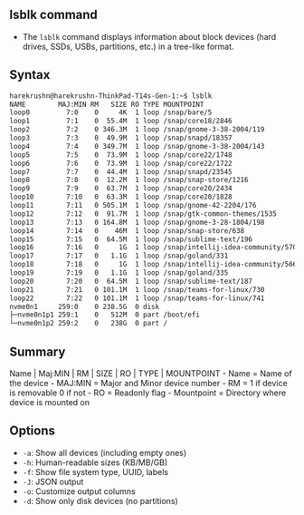 ## lsblk command
- The `lsblk` command displays information about block devices (hard drives, SSDs, USBs, partitions, etc.) in a tree-like format.

## Syntax
```bash
harekrushn@harekrushn-ThinkPad-T14s-Gen-1:~$ lsblk
NAME        MAJ:MIN RM   SIZE RO TYPE MOUNTPOINT
loop0         7:0    0     4K  1 loop /snap/bare/5
loop1         7:1    0  55.4M  1 loop /snap/core18/2846
loop2         7:2    0 346.3M  1 loop /snap/gnome-3-38-2004/119
loop3         7:3    0  49.9M  1 loop /snap/snapd/18357
loop4         7:4    0 349.7M  1 loop /snap/gnome-3-38-2004/143
loop5         7:5    0  73.9M  1 loop /snap/core22/1748
loop6         7:6    0  73.9M  1 loop /snap/core22/1722
loop7         7:7    0  44.4M  1 loop /snap/snapd/23545
loop8         7:8    0  12.2M  1 loop /snap/snap-store/1216
loop9         7:9    0  63.7M  1 loop /snap/core20/2434
loop10        7:10   0  63.3M  1 loop /snap/core20/1828
loop11        7:11   0 505.1M  1 loop /snap/gnome-42-2204/176
loop12        7:12   0  91.7M  1 loop /snap/gtk-common-themes/1535
loop13        7:13   0 164.8M  1 loop /snap/gnome-3-28-1804/198
loop14        7:14   0    46M  1 loop /snap/snap-store/638
loop15        7:15   0  64.5M  1 loop /snap/sublime-text/196
loop16        7:16   0     1G  1 loop /snap/intellij-idea-community/570
loop17        7:17   0   1.1G  1 loop /snap/goland/331
loop18        7:18   0     1G  1 loop /snap/intellij-idea-community/566
loop19        7:19   0   1.1G  1 loop /snap/goland/335
loop20        7:20   0  64.5M  1 loop /snap/sublime-text/187
loop21        7:21   0 101.1M  1 loop /snap/teams-for-linux/730
loop22        7:22   0 101.1M  1 loop /snap/teams-for-linux/741
nvme0n1     259:0    0 238.5G  0 disk 
├─nvme0n1p1 259:1    0   512M  0 part /boot/efi
└─nvme0n1p2 259:2    0   238G  0 part /
```

## Summary
Name | Maj:MIN | RM | SIZE | RO | TYPE | MOUNTPOINT
    -  Name = Name of the device
    -  MAJ:MIN = Major and Minor device number
    -  RM = 1 if device is removable 0 if not
    -  RO = Readonly flag
    -  Mountpoint = Directory where device is mounted on

## Options
- `-a`:	Show all devices (including empty ones)
- `-h`:	Human-readable sizes (KB/MB/GB)
- `-f`:	Show file system type, UUID, labels
- `-J`:	JSON output
- `-o`:	Customize output columns
- `-d`:	Show only disk devices (no partitions)